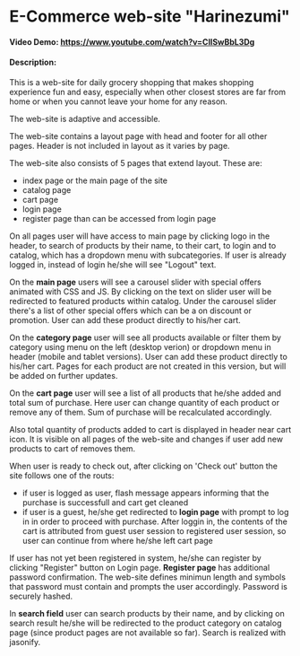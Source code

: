 # E-Commerce web-site "Harinezumi"
#### Video Demo:  <https://www.youtube.com/watch?v=CIlSwBbL3Dg>
#### Description:
This is a web-site for daily grocery shopping that makes shopping experience fun and easy, especially when other closest stores are far from home or when you cannot leave your home for any reason.

The web-site is adaptive and accessible.

The web-site contains a layout page with head and footer for all other pages. Header is not included in layout as it varies by page.

The web-site also consists of 5 pages that extend layout. These are:
  - index page or the main page of the site
  - catalog page
  - cart page
  - login page
  - register page than can be accessed from login page

On all pages user will have access to main page by clicking logo in the header, to search of products by their name, to their cart, to login and to catalog, which has a dropdown menu with subcategories. If user is already logged in, instead of login he/she will see "Logout" text.

On the **main page** users will see a carousel slider with special offers animated with CSS and JS. By clicking on the text on slider user will be redirected to featured products within catalog.
Under the carousel slider there's a list of other special offers which can be a on discount or promotion. User can add these product directly to his/her cart.

On the **category page** user will see all products available or filter them by category using menu on the left (desktop verion) or dropdown menu in header (mobile and tablet versions). User can add these product directly to his/her cart.
Pages for each product are not created in this version, but will be added on further updates.

On the **cart page** user will see a list of all products that he/she added and total sum of purchase. Here user can change quantity of each product or remove any of them. Sum of purchase will be recalculated accordingly. 

Also total quantity of products added to cart is displayed in header near cart icon. It is visible on all pages of the web-site and changes if user add new products to cart of removes them.

When user is ready to check out, after clicking on 'Check out' button the site follows one of the routs: 
  - if user is logged as user, flash message appears informing that the purchase is successfull and cart get cleaned
  - if user is a guest, he/she get redirected to **login page** with prompt to log in in order to proceed with purchase. After loggin in, the contents of the cart is attributed from guest user session to registered user session, so user can continue from where he/she left cart page

If user has not yet been registered in system, he/she can register by clicking "Register" button on Login page. **Register page** has additional password confirmation. The web-site defines minimun length and symbols that password must contain and prompts the user accordingly. Password is securely hashed.

In **search field** user can search products by their name, and by clicking on search result he/she will be redirected to the product category on catalog page (since product pages are not available so far). Search is realized with jasonify.
